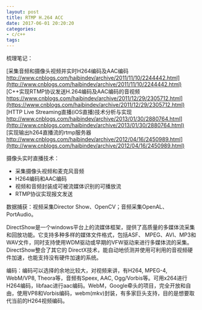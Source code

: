 ```yaml
---
layout: post
title: RTMP H.264 ACC
date: 2017-06-01 20:20:20
categories:
- c/c++
tags:
---
```


梳理笔记：

[采集音频和摄像头视频并实时H264编码及AAC编码 http://www.cnblogs.com/haibindev/archive/2011/11/10/2244442.html](http://www.cnblogs.com/haibindev/archive/2011/11/10/2244442.html)  
[C++实现RTMP协议发送H.264编码及AAC编码的音视频 https://www.cnblogs.com/haibindev/archive/2011/12/29/2305712.html](https://www.cnblogs.com/haibindev/archive/2011/12/29/2305712.html)  
[HTTP Live Streaming直播(iOS直播)技术分析与实现 http://www.cnblogs.com/haibindev/archive/2013/01/30/2880764.html](http://www.cnblogs.com/haibindev/archive/2013/01/30/2880764.html)  
[实现输出h264直播流的rtmp服务器 http://www.cnblogs.com/haibindev/archive/2012/04/16/2450989.html](http://www.cnblogs.com/haibindev/archive/2012/04/16/2450989.html)  
 
摄像头实时直播技术：  
- 采集摄像头视频和麦克风音频
- H264编码和AAC编码
- 视频和音频封装成可被流媒体识别的可播放流
- RTMP协议实现报文发送

数据捕获：视频采集Director Show、OpenCV；音频采集OpenAL、PortAudio。

DirectShow是一个windows平台上的流媒体框架，提供了高质量的多媒体流采集和回放功能。它支持多种多样的媒体文件格式，包括ASF、 MPEG、AVI、MP3和WAV文件，同时支持使用WDM驱动或早期的VFW驱动来进行多媒体流的采集。DirectShow整合了其它的 DirectX技术，能自动地侦测并使用可利用的音视频硬件加速，也能支持没有硬件加速的系统。

编码：编码可以选择的余地比较大，对视频来讲，有H264, MPEG-4, WebM/VP8, Theora等，音频有Speex, AAC, Ogg/Vorbis等。可用x264进行H264编码，libfaac进行aac编码。WebM，Google牵头的项目，完全开放和自由，使用VP8和Vorbis编码，webm(mkv)封装，有多家巨头支持，目的是想要取代当前的H264视频编码。

